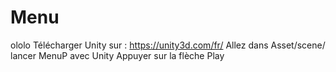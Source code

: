 # Menu
ololo
Télécharger Unity sur : https://unity3d.com/fr/
Allez dans Asset/scene/ lancer MenuP avec Unity
Appuyer sur la flèche Play
